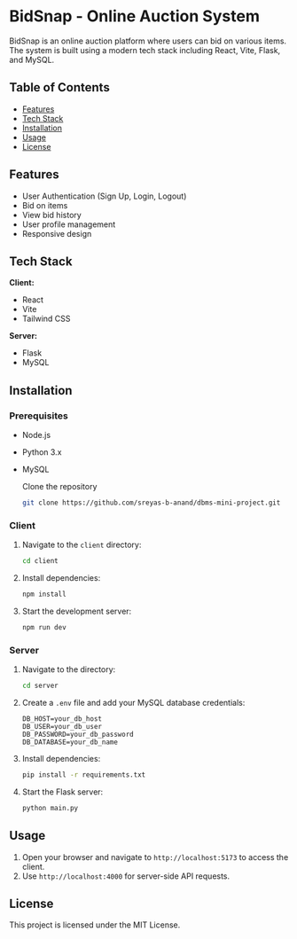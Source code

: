 ﻿# BidSnap - Online Auction System

BidSnap is an online auction platform where users can bid on various items. The system is built using a modern tech stack including React, Vite, Flask, and MySQL.

## Table of Contents

- [Features](#features)
- [Tech Stack](#tech-stack)
- [Installation](#installation)
- [Usage](#usage)
- [License](#license)

## Features

- User Authentication (Sign Up, Login, Logout)
- Bid on items
- View bid history
- User profile management
- Responsive design

## Tech Stack

**Client:**

- React
- Vite
- Tailwind CSS

**Server:**

- Flask
- MySQL

## Installation

### Prerequisites

- Node.js
- Python 3.x
- MySQL


   Clone the repository
   ```sh
   git clone https://github.com/sreyas-b-anand/dbms-mini-project.git

### Client

1. Navigate to the `client` directory:

   ```sh
   cd client
   ```

2. Install dependencies:

   ```sh
   npm install
   ```

3. Start the development server:
   ```sh
   npm run dev
   ```

### Server

1. Navigate to the directory:

   ```sh
   cd server
   ```

2. Create a `.env` file and add your MySQL database credentials:

   ```env
   DB_HOST=your_db_host
   DB_USER=your_db_user
   DB_PASSWORD=your_db_password
   DB_DATABASE=your_db_name
   ```

3. Install dependencies:

   ```sh
   pip install -r requirements.txt
   ```

4. Start the Flask server:
   ```sh
   python main.py
   ```

## Usage

1. Open your browser and navigate to `http://localhost:5173` to access the client.
2. Use `http://localhost:4000` for server-side API requests.


## License

This project is licensed under the MIT License.
